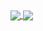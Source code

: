 <a href="https://github-readme-stats.vercel.app/api?username=JinchengHeRyan&count_private=true&show_icons=true&theme=chartreuse-dark">
  <img align="center" src="https://github-readme-stats.vercel.app/api?username=JinchengHeRyan&count_private=true&show_icons=true&theme=chartreuse-dark" />
</a>
<a href="https://github.com/JinchengHeRyan">
  <img align="center" src="https://github-readme-stats.vercel.app/api/top-langs/?username=JinchengHeRyan&bg_color=30,e96443,904e95&title_color=fff&text_color=fff" />
</a>
